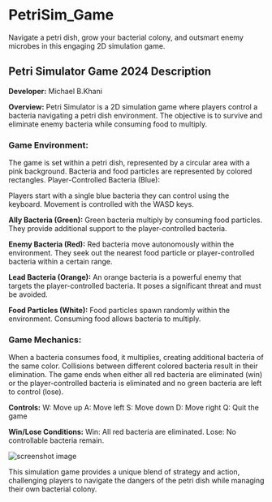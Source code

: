 # PetriSim_Game
Navigate a petri dish, grow your bacterial colony, and outsmart enemy microbes in this engaging 2D simulation game.

## Petri Simulator Game 2024 Description
**Developer:**
Michael B.Khani

**Overview:**
Petri Simulator is a 2D simulation game where players control a bacteria navigating a petri dish environment. The objective is to survive and eliminate enemy bacteria while consuming food to multiply.

### Game Environment:

The game is set within a petri dish, represented by a circular area with a pink background.
Bacteria and food particles are represented by colored rectangles.
Player-Controlled Bacteria (Blue):

Players start with a single blue bacteria they can control using the keyboard.
Movement is controlled with the WASD keys.

**Ally Bacteria (Green):**
Green bacteria multiply by consuming food particles.
They provide additional support to the player-controlled bacteria.

**Enemy Bacteria (Red):**
Red bacteria move autonomously within the environment.
They seek out the nearest food particle or player-controlled bacteria within a certain range.

**Lead Bacteria (Orange):**
An orange bacteria is a powerful enemy that targets the player-controlled bacteria.
It poses a significant threat and must be avoided.

**Food Particles (White):**
Food particles spawn randomly within the environment.
Consuming food allows bacteria to multiply.

### Game Mechanics:
When a bacteria consumes food, it multiplies, creating additional bacteria of the same color.
Collisions between different colored bacteria result in their elimination.
The game ends when either all red bacteria are eliminated (win) or the player-controlled bacteria is eliminated and no green bacteria are left to control (lose).

**Controls:**
W: Move up
A: Move left
S: Move down
D: Move right
Q: Quit the game

**Win/Lose Conditions:**
Win: All red bacteria are eliminated.
Lose: No controllable bacteria remain.

![screenshot image](https://github.com/michaelkhany/PetriSim_Game/assets/10214093/87bcba5e-e4fb-4b50-9638-39614b1c278b)

This simulation game provides a unique blend of strategy and action, challenging players to navigate the dangers of the petri dish while managing their own bacterial colony.
